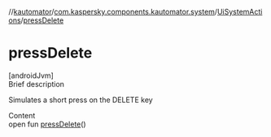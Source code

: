 //[kautomator](../../index.md)/[com.kaspersky.components.kautomator.system](../index.md)/[UiSystemActions](index.md)/[pressDelete](press-delete.md)



# pressDelete  
[androidJvm]  
Brief description  


Simulates a short press on the DELETE key

  
Content  
open fun [pressDelete](press-delete.md)()  



